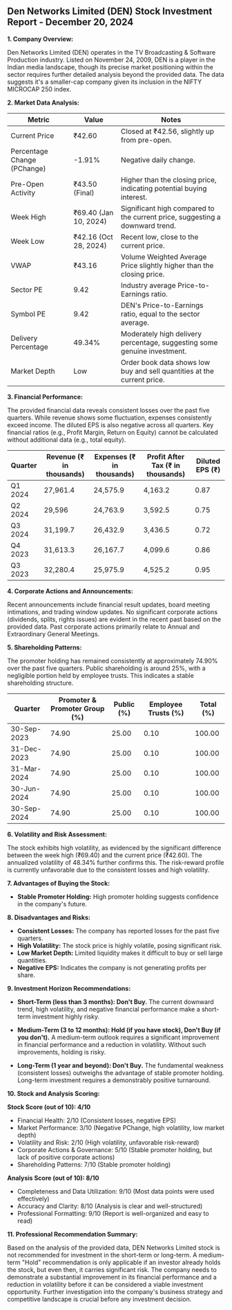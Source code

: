 ## Den Networks Limited (DEN) Stock Investment Report - December 20, 2024

**1. Company Overview:**

Den Networks Limited (DEN) operates in the TV Broadcasting & Software Production industry.  Listed on November 24, 2009, DEN is a player in the Indian media landscape, though its precise market positioning within the sector requires further detailed analysis beyond the provided data.  The data suggests it's a smaller-cap company given its inclusion in the NIFTY MICROCAP 250 index.

**2. Market Data Analysis:**

| Metric                     | Value          | Notes                                                                 |
|-----------------------------|-----------------|-------------------------------------------------------------------------|
| Current Price               | ₹42.60          | Closed at ₹42.56, slightly up from pre-open.                             |
| Percentage Change (PChange) | -1.91%          | Negative daily change.                                                   |
| Pre-Open Activity          | ₹43.50 (Final)  | Higher than the closing price, indicating potential buying interest.     |
| Week High                   | ₹69.40 (Jan 10, 2024) | Significant high compared to the current price, suggesting a downward trend.|
| Week Low                    | ₹42.16 (Oct 28, 2024) | Recent low, close to the current price.                               |
| VWAP                       | ₹43.16          | Volume Weighted Average Price slightly higher than the closing price.     |
| Sector PE                   | 9.42            | Industry average Price-to-Earnings ratio.                              |
| Symbol PE                   | 9.42            | DEN's Price-to-Earnings ratio, equal to the sector average.             |
| Delivery Percentage         | 49.34%          | Moderately high delivery percentage, suggesting some genuine investment. |
| Market Depth                | Low              | Order book data shows low buy and sell quantities at the current price.  |


**3. Financial Performance:**

The provided financial data reveals consistent losses over the past five quarters.  While revenue shows some fluctuation, expenses consistently exceed income.  The diluted EPS is also negative across all quarters.  Key financial ratios (e.g., Profit Margin, Return on Equity) cannot be calculated without additional data (e.g., total equity).

| Quarter      | Revenue (₹ in thousands) | Expenses (₹ in thousands) | Profit After Tax (₹ in thousands) | Diluted EPS (₹) |
|--------------|--------------------------|--------------------------|-----------------------------------|-----------------|
| Q1 2024       | 27,961.4                 | 24,575.9                 | 4,163.2                           | 0.87            |
| Q2 2024       | 29,596                   | 24,763.9                 | 3,592.5                           | 0.75            |
| Q3 2024       | 31,199.7                 | 26,432.9                 | 3,436.5                           | 0.72            |
| Q4 2023       | 31,613.3                 | 26,167.7                 | 4,099.6                           | 0.86            |
| Q3 2023       | 32,280.4                 | 25,975.9                 | 4,525.2                           | 0.95            |


**4. Corporate Actions and Announcements:**

Recent announcements include financial result updates, board meeting intimations, and trading window updates.  No significant corporate actions (dividends, splits, rights issues) are evident in the recent past based on the provided data.  Past corporate actions primarily relate to Annual and Extraordinary General Meetings.

**5. Shareholding Patterns:**

The promoter holding has remained consistently at approximately 74.90% over the past five quarters. Public shareholding is around 25%, with a negligible portion held by employee trusts.  This indicates a stable shareholding structure.

| Quarter      | Promoter & Promoter Group (%) | Public (%) | Employee Trusts (%) | Total (%) |
|--------------|-----------------------------|------------|--------------------|-----------|
| 30-Sep-2023  | 74.90                       | 25.00      | 0.10                | 100.00    |
| 31-Dec-2023  | 74.90                       | 25.00      | 0.10                | 100.00    |
| 31-Mar-2024  | 74.90                       | 25.00      | 0.10                | 100.00    |
| 30-Jun-2024  | 74.90                       | 25.00      | 0.10                | 100.00    |
| 30-Sep-2024  | 74.90                       | 25.00      | 0.10                | 100.00    |


**6. Volatility and Risk Assessment:**

The stock exhibits high volatility, as evidenced by the significant difference between the week high (₹69.40) and the current price (₹42.60).  The annualized volatility of 48.34% further confirms this.  The risk-reward profile is currently unfavorable due to the consistent losses and high volatility.

**7. Advantages of Buying the Stock:**

* **Stable Promoter Holding:**  High promoter holding suggests confidence in the company's future.

**8. Disadvantages and Risks:**

* **Consistent Losses:**  The company has reported losses for the past five quarters.
* **High Volatility:**  The stock price is highly volatile, posing significant risk.
* **Low Market Depth:**  Limited liquidity makes it difficult to buy or sell large quantities.
* **Negative EPS:**  Indicates the company is not generating profits per share.


**9. Investment Horizon Recommendations:**

* **Short-Term (less than 3 months): Don't Buy.** The current downward trend, high volatility, and negative financial performance make a short-term investment highly risky.

* **Medium-Term (3 to 12 months): Hold (if you have stock), Don't Buy (if you don't).**  A medium-term outlook requires a significant improvement in financial performance and a reduction in volatility.  Without such improvements, holding is risky.

* **Long-Term (1 year and beyond): Don't Buy.**  The fundamental weakness (consistent losses) outweighs the advantage of stable promoter holding.  Long-term investment requires a demonstrably positive turnaround.


**10. Stock and Analysis Scoring:**

**Stock Score (out of 10): 4/10**

* Financial Health: 2/10 (Consistent losses, negative EPS)
* Market Performance: 3/10 (Negative PChange, high volatility, low market depth)
* Volatility and Risk: 2/10 (High volatility, unfavorable risk-reward)
* Corporate Actions & Governance: 5/10 (Stable promoter holding, but lack of positive corporate actions)
* Shareholding Patterns: 7/10 (Stable promoter holding)

**Analysis Score (out of 10): 8/10**

* Completeness and Data Utilization: 9/10 (Most data points were used effectively)
* Accuracy and Clarity: 8/10 (Analysis is clear and well-structured)
* Professional Formatting: 9/10 (Report is well-organized and easy to read)


**11. Professional Recommendation Summary:**

Based on the analysis of the provided data, DEN Networks Limited stock is not recommended for investment in the short-term or long-term.  A medium-term "Hold" recommendation is only applicable if an investor already holds the stock, but even then, it carries significant risk.  The company needs to demonstrate a substantial improvement in its financial performance and a reduction in volatility before it can be considered a viable investment opportunity.  Further investigation into the company's business strategy and competitive landscape is crucial before any investment decision.
